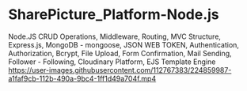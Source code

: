 # SharePicture_Platform-Node.js
Node.JS CRUD Operations, 
Middleware, 
Routing, 
MVC Structure, 
Express.js, 
MongoDB - mongoose, 
JSON WEB TOKEN, 
Authentication, 
Authorization, 
Bcrypt, 
File Upload, 
Form Confirmation, 
Mail Sending, 
Follower - Following, 
Cloudinary Platform, 
EJS Template Engine
https://user-images.githubusercontent.com/112767383/224859987-a1faf9cb-112b-490a-9bc4-1ff1d49a704f.mp4

